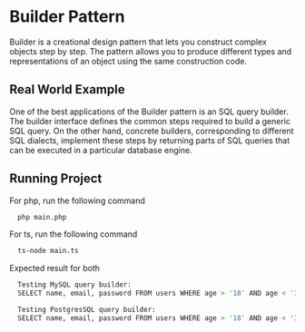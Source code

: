 
# Builder Pattern

Builder is a creational design pattern that lets you construct complex objects step by step. The pattern allows you to produce different types and representations of an object using the same construction code.






## Real World Example

One of the best applications of the Builder pattern is an SQL query builder. The builder interface defines the common steps required to build a generic SQL query. On the other hand, concrete builders, corresponding to different SQL dialects, implement these steps by returning parts of SQL queries that can be executed in a particular database engine.


## Running Project

For php, run the following command

```bash
  php main.php
```

For ts, run the following command

```bash
  ts-node main.ts
```

Expected result for both

```bash
  Testing MySQL query builder:
  SELECT name, email, password FROM users WHERE age > '18' AND age < '30' LIMIT 10, 20;

  Testing PostgresSQL query builder:
  SELECT name, email, password FROM users WHERE age > '18' AND age < '30' LIMIT 10 OFFSET 20;
```

